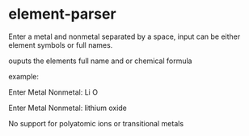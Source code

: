 # element-parser
Enter a metal and nonmetal separated by a space,
input can be either element symbols or full names.

ouputs the elements full name and or chemical formula

example:

Enter Metal Nonmetal: Li O

Enter Metal Nonmetal: lithium oxide


No support for polyatomic ions or transitional metals
